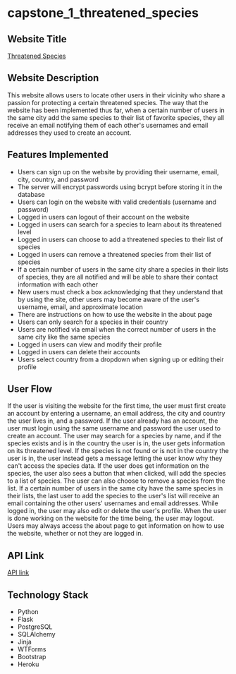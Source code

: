 # capstone_1_threatened_species

## Website Title
[Threatened Species](https://threatened-species.herokuapp.com)

## Website Description
This website allows users to locate other users in their vicinity who share a
passion for protecting a certain threatened species. The way that the website
has been implemented thus far, when a certain number of users in the same city
add the same species to their list of favorite species, they all receive an
email notifying them of each other's usernames and email addresses they used to
create an account.

## Features Implemented
* Users can sign up on the website by providing their username, email, city,
country, and password
* The server will encrypt passwords using bcrypt before storing it in the
database
* Users can login on the website with valid credentials (username and password)
* Logged in users can logout of their account on the website
* Logged in users can search for a species to learn about its threatened level
* Logged in users can choose to add a threatened species to their list of
species
* Logged in users can remove a threatened species from their list of species
* If a certain number of users in the same city share a species in their lists
of species, they are all notified and will be able to share their contact
information with each other
* New users must check a box acknowledging that they understand that by using
the site, other users may become aware of the user's username, email, and
approximate location
* There are instructions on how to use the website in the about page
* Users can only search for a species in their country
* Users are notified via email when the correct number of users in the same city
like the same species
* Logged in users can view and modify their profile
* Logged in users can delete their accounts
* Users select country from a dropdown when signing up or editing their profile

## User Flow
If the user is visiting the website for the first time, the user must first
create an account by entering a username, an email address, the city and country
the user lives in, and a password. If the user already has an account, the user
must login using the same username and password the user used to create an
account. The user may search for a species by name, and if the species exists
and is in the country the user is in, the user gets information on its
threatened level. If the species is not found or is not in the country the user
is in, the user instead gets a message letting the user know why they can't
access the species data. If the user does get information on the species, the
user also sees a button that when clicked, will add the species to a list of
species. The user can also choose to remove a species from the list. If a
certain number of users in the same city have the same species in their lists,
the last user to add the species to the user's list will receive an email
containing the other users' usernames and email addresses. While logged in,
the user may also edit or delete the user's profile. When the user is done
working on the website for the time being, the user may logout. Users may
always access the about page to get information on how to use the website,
whether or not they are logged in.

## API Link
[API link](https://apiv3.iucnredlist.org/api/v3/docs)

## Technology Stack
* Python
* Flask
* PostgreSQL
* SQLAlchemy
* Jinja
* WTForms
* Bootstrap
* Heroku
